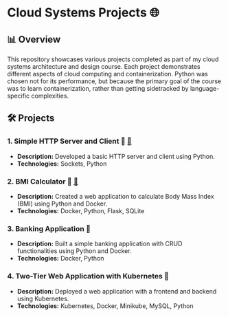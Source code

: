 # Cloud Systems Projects 🌐

## 📊 Overview

This repository showcases various projects completed as part of my cloud systems architecture and design course. 
Each project demonstrates different aspects of cloud computing and containerization.
Python was chosen not for its performance, but because the primary goal of the course was to learn containerization, rather than getting sidetracked by language-specific complexities.

## 🛠️ Projects

### 1. Simple HTTP Server and Client 🔄  [🔗](./client_server/README.md)
- **Description:** Developed a basic HTTP server and client using Python.
- **Technologies:** Sockets, Python

### 2. BMI Calculator 📏 [🔗](./imc_calculator/README.md)
- **Description:** Created a web application to calculate Body Mass Index (BMI) using Python and Docker.
- **Technologies:** Docker, Python, Flask, SQLite

### 3. Banking Application 🏦 
- **Description:** Built a simple banking application with CRUD functionalities using Python and Docker.
- **Technologies:** Docker, Python

### 4. Two-Tier Web Application with Kubernetes 🎯
- **Description:** Deployed a web application with a frontend and backend using Kubernetes.
- **Technologies:** Kubernetes, Docker, Minikube, MySQL, Python